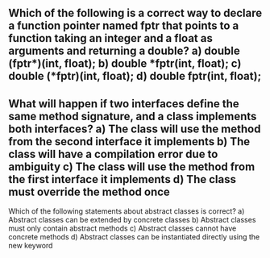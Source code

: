 Which of the following is a correct way to declare a function pointer named fptr that points to a function taking an integer and a float as arguments and returning a double?
a) double (fptr*)(int, float);
b) double *fptr(int, float);
c) double (*fptr)(int, float);
d) double fptr(int, float);
---
What will happen if two interfaces define the same method signature, and a class implements both interfaces?
a) The class will use the method from the second interface it implements
b) The class will have a compilation error due to ambiguity
c) The class will use the method from the first interface it implements
d) The class must override the method once
---
Which of the following statements about abstract classes is correct?
a) Abstract classes can be extended by concrete classes
b) Abstract classes must only contain abstract methods
c) Abstract classes cannot have concrete methods
d) Abstract classes can be instantiated directly using the new keyword
